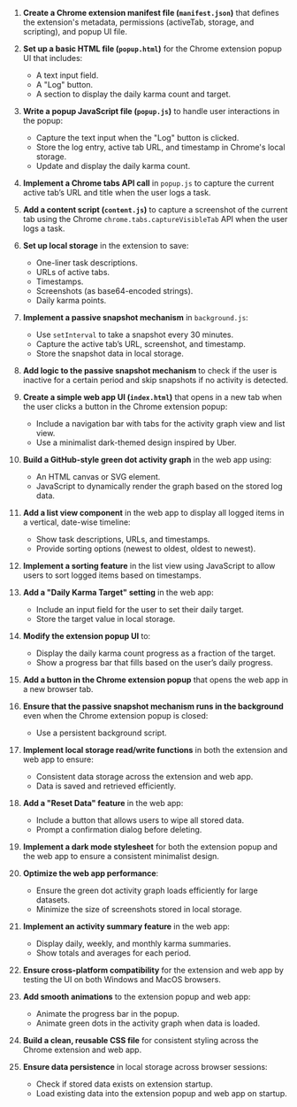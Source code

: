 1. **Create a Chrome extension manifest file (`manifest.json`)** that defines the extension's metadata, permissions (activeTab, storage, and scripting), and popup UI file.

2. **Set up a basic HTML file (`popup.html`)** for the Chrome extension popup UI that includes:
   - A text input field.
   - A "Log" button.
   - A section to display the daily karma count and target.

3. **Write a popup JavaScript file (`popup.js`)** to handle user interactions in the popup:
   - Capture the text input when the "Log" button is clicked.
   - Store the log entry, active tab URL, and timestamp in Chrome's local storage.
   - Update and display the daily karma count.

4. **Implement a Chrome tabs API call** in `popup.js` to capture the current active tab’s URL and title when the user logs a task.

5. **Add a content script (`content.js`)** to capture a screenshot of the current tab using the Chrome `chrome.tabs.captureVisibleTab` API when the user logs a task.

6. **Set up local storage** in the extension to save:
   - One-liner task descriptions.
   - URLs of active tabs.
   - Timestamps.
   - Screenshots (as base64-encoded strings).
   - Daily karma points.

7. **Implement a passive snapshot mechanism** in `background.js`:
   - Use `setInterval` to take a snapshot every 30 minutes.
   - Capture the active tab’s URL, screenshot, and timestamp.
   - Store the snapshot data in local storage.

8. **Add logic to the passive snapshot mechanism** to check if the user is inactive for a certain period and skip snapshots if no activity is detected.

9. **Create a simple web app UI (`index.html`)** that opens in a new tab when the user clicks a button in the Chrome extension popup:
   - Include a navigation bar with tabs for the activity graph view and list view.
   - Use a minimalist dark-themed design inspired by Uber.

10. **Build a GitHub-style green dot activity graph** in the web app using:
    - An HTML canvas or SVG element.
    - JavaScript to dynamically render the graph based on the stored log data.

11. **Add a list view component** in the web app to display all logged items in a vertical, date-wise timeline:
    - Show task descriptions, URLs, and timestamps.
    - Provide sorting options (newest to oldest, oldest to newest).

12. **Implement a sorting feature** in the list view using JavaScript to allow users to sort logged items based on timestamps.

13. **Add a "Daily Karma Target" setting** in the web app:
    - Include an input field for the user to set their daily target.
    - Store the target value in local storage.

14. **Modify the extension popup UI** to:
    - Display the daily karma count progress as a fraction of the target.
    - Show a progress bar that fills based on the user’s daily progress.

15. **Add a button in the Chrome extension popup** that opens the web app in a new browser tab.

16. **Ensure that the passive snapshot mechanism runs in the background** even when the Chrome extension popup is closed:
    - Use a persistent background script.

17. **Implement local storage read/write functions** in both the extension and web app to ensure:
    - Consistent data storage across the extension and web app.
    - Data is saved and retrieved efficiently.

18. **Add a "Reset Data" feature** in the web app:
    - Include a button that allows users to wipe all stored data.
    - Prompt a confirmation dialog before deleting.

19. **Implement a dark mode stylesheet** for both the extension popup and the web app to ensure a consistent minimalist design.

20. **Optimize the web app performance**:
    - Ensure the green dot activity graph loads efficiently for large datasets.
    - Minimize the size of screenshots stored in local storage.

21. **Implement an activity summary feature** in the web app:
    - Display daily, weekly, and monthly karma summaries.
    - Show totals and averages for each period.

22. **Ensure cross-platform compatibility** for the extension and web app by testing the UI on both Windows and MacOS browsers.

23. **Add smooth animations** to the extension popup and web app:
    - Animate the progress bar in the popup.
    - Animate green dots in the activity graph when data is loaded.

24. **Build a clean, reusable CSS file** for consistent styling across the Chrome extension and web app.

25. **Ensure data persistence** in local storage across browser sessions:
    - Check if stored data exists on extension startup.
    - Load existing data into the extension popup and web app on startup.